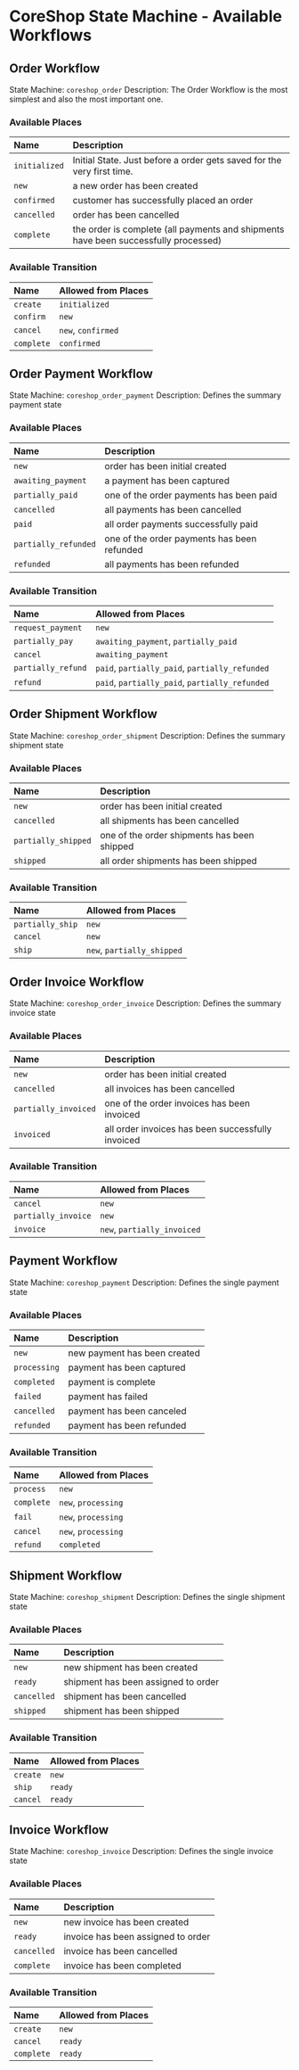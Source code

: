 # CoreShop State Machine - Available Workflows

## Order Workflow

State Machine: `coreshop_order`
Description: The Order Workflow is the most simplest and also the most important one.

### Available Places

| Name | Description |
|:-----|:------------|
| `initialized` | Initial State. Just before a order gets saved for the very first time. |
| `new` | a new order has been created |
| `confirmed` | customer has successfully placed an order |
| `cancelled` | order has been cancelled |
| `complete` | the order is complete (all payments and shipments have been successfully processed) |

### Available Transition

| Name | Allowed from Places |
|:-----|:--------------------|
| `create` | `initialized` |
| `confirm` | `new` |
| `cancel` | `new`, `confirmed`  |
| `complete` | `confirmed` |

## Order Payment Workflow

State Machine: `coreshop_order_payment`
Description: Defines the summary payment state

### Available Places

| Name | Description |
|:-----|:------------|
| `new` |  order has been initial created |
| `awaiting_payment` | a payment has been captured |
| `partially_paid` | one of the order payments has been paid |
| `cancelled` | all payments has been cancelled |
| `paid` | all order payments successfully paid |
| `partially_refunded` | one of the order payments has been refunded |
| `refunded` | all payments has been refunded |

### Available Transition

| Name | Allowed from Places |
|:-----|:--------------------|
| `request_payment` | `new` |
| `partially_pay` | `awaiting_payment`, `partially_paid` |
| `cancel` | `awaiting_payment` |
| `partially_refund` | `paid`, `partially_paid`, `partially_refunded` |
| `refund` | `paid`, `partially_paid`, `partially_refunded` |


## Order Shipment Workflow

State Machine: `coreshop_order_shipment`
Description: Defines the summary shipment state

### Available Places

| Name | Description |
|:-----|:------------|
| `new` | order has been initial created |
| `cancelled` | all shipments has been cancelled |
| `partially_shipped` | one of the order shipments has been shipped |
| `shipped` | all order shipments has been shipped |

### Available Transition

| Name | Allowed from Places |
|:-----|:--------------------|
| `partially_ship` | `new` |
| `cancel` | `new` |
| `ship` | `new`, `partially_shipped`  |


## Order Invoice Workflow

State Machine: `coreshop_order_invoice`
Description: Defines the summary invoice state

### Available Places

| Name | Description |
|:-----|:------------|
| `new` | order has been initial created |
| `cancelled` | all invoices has been cancelled  |
| `partially_invoiced` | one of the order invoices has been invoiced |
| `invoiced` | all order invoices has been successfully invoiced |

### Available Transition

| Name | Allowed from Places |
|:-----|:--------------------|
| `cancel` | `new` |
| `partially_invoice` | `new` |
| `invoice` | `new`, `partially_invoiced`  |


## Payment Workflow

State Machine: `coreshop_payment`
Description: Defines the single payment state

### Available Places

| Name | Description |
|:-----|:------------|
| `new` | new payment has been created |
| `processing` | payment has been captured |
| `completed` | payment is complete |
| `failed` | payment has failed |
| `cancelled` | payment has been canceled |
| `refunded` | payment has been refunded |

### Available Transition

| Name | Allowed from Places |
|:-----|:--------------------|
| `process` | `new` |
| `complete` | `new`, `processing`  |
| `fail` | `new`, `processing`  |
| `cancel` | `new`, `processing`  |
| `refund` | `completed` |


## Shipment Workflow

State Machine: `coreshop_shipment`
Description: Defines the single shipment state

### Available Places

| Name | Description |
|:-----|:------------|
| `new` | new shipment has been created |
| `ready` | shipment has been assigned to order |
| `cancelled` | shipment has been cancelled |
| `shipped` | shipment has been shipped |

### Available Transition

| Name | Allowed from Places |
|:-----|:--------------------|
| `create` | `new` |
| `ship` | `ready` |
| `cancel` | `ready`|


## Invoice Workflow

State Machine: `coreshop_invoice`
Description: Defines the single invoice state

### Available Places

| Name | Description |
|:-----|:------------|
| `new` | new invoice has been created |
| `ready` | invoice has been assigned to order |
| `cancelled` | invoice has been cancelled |
| `complete` | invoice has been completed |

### Available Transition

| Name | Allowed from Places |
|:-----|:--------------------|
| `create` | `new` |
| `cancel` | `ready` |
| `complete` | `ready`|